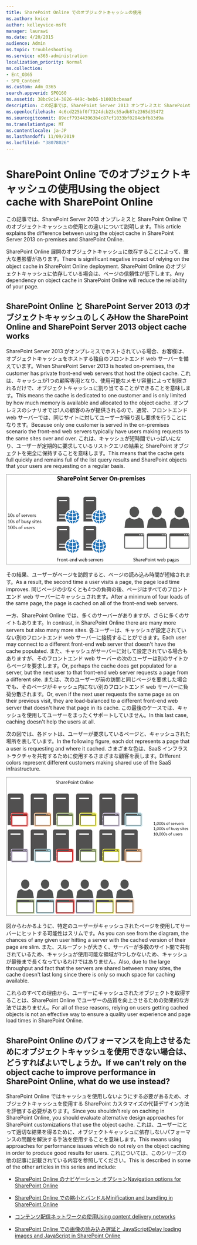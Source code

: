 ```yaml
---
title: SharePoint Online でのオブジェクトキャッシュの使用
ms.author: kvice
author: kelleyvice-msft
manager: laurawi
ms.date: 4/20/2015
audience: Admin
ms.topic: troubleshooting
ms.service: o365-administration
localization_priority: Normal
ms.collection:
- Ent_O365
- SPO_Content
ms.custom: Adm_O365
search.appverid: SPO160
ms.assetid: 38bc9c14-3826-449c-beb6-b1003bcbeaaf
description: この記事では、SharePoint Server 2013 オンプレミスと SharePoint Online でのオブジェクトキャッシュの使用との違いについて説明します。
ms.openlocfilehash: 4c6cd225bf0f7324dcb23c55adb87e2365d35472
ms.sourcegitcommit: 89ecf793443963b4c87cf1033bf0284cbfb83d9a
ms.translationtype: MT
ms.contentlocale: ja-JP
ms.lasthandoff: 11/09/2019
ms.locfileid: "38078026"
---
```

# <a name="using-the-object-cache-with-sharepoint-online"></a><span data-ttu-id="bfc6c-103">SharePoint Online でのオブジェクトキャッシュの使用</span><span class="sxs-lookup"><span data-stu-id="bfc6c-103">Using the object cache with SharePoint Online</span></span>

<span data-ttu-id="bfc6c-104">この記事では、SharePoint Server 2013 オンプレミスと SharePoint Online でのオブジェクトキャッシュの使用との違いについて説明します。</span><span class="sxs-lookup"><span data-stu-id="bfc6c-104">This article explains the difference between using the object cache in SharePoint Server 2013 on-premises and SharePoint Online.</span></span>
  
<span data-ttu-id="bfc6c-105">SharePoint Online 展開のオブジェクトキャッシュに依存することによって、重大な悪影響があります。</span><span class="sxs-lookup"><span data-stu-id="bfc6c-105">There is significant negative impact of relying on the object cache in SharePoint Online deployment.</span></span> <span data-ttu-id="bfc6c-106">SharePoint Online のオブジェクトキャッシュに依存している場合は、ページの信頼性が低下します。</span><span class="sxs-lookup"><span data-stu-id="bfc6c-106">Any dependency on object cache in SharePoint Online will reduce the reliability of your page.</span></span> 
  
## <a name="how-the-sharepoint-online-and-sharepoint-server-2013-object-cache-works"></a><span data-ttu-id="bfc6c-107">SharePoint Online と SharePoint Server 2013 のオブジェクトキャッシュのしくみ</span><span class="sxs-lookup"><span data-stu-id="bfc6c-107">How the SharePoint Online and SharePoint Server 2013 object cache works</span></span>

<span data-ttu-id="bfc6c-108">SharePoint Server 2013 がオンプレミスでホストされている場合、お客様は、オブジェクトキャッシュをホストする独自のフロントエンド web サーバーを備えています。</span><span class="sxs-lookup"><span data-stu-id="bfc6c-108">When SharePoint Server 2013 is hosted on-premises, the customer has private front-end web servers that host the object cache.</span></span> <span data-ttu-id="bfc6c-109">これは、キャッシュが1つの顧客専用となり、使用可能なメモリ容量によって制限されるだけで、オブジェクトキャッシュに割り当てることができることを意味します。</span><span class="sxs-lookup"><span data-stu-id="bfc6c-109">This means the cache is dedicated to one customer and is only limited by how much memory is available and allocated to the object cache.</span></span> <span data-ttu-id="bfc6c-110">オンプレミスのシナリオでは1人の顧客のみが提供されるので、通常、フロントエンド web サーバーでは、同じサイトに対してユーザーが繰り返し要求を行うことになります。</span><span class="sxs-lookup"><span data-stu-id="bfc6c-110">Because only one customer is served in the on-premises scenario the front-end web servers typically have users making requests to the same sites over and over.</span></span> <span data-ttu-id="bfc6c-111">これは、キャッシュが短時間でいっぱいになり、ユーザーが定期的に要求しているリストクエリの結果と SharePoint オブジェクトを完全に保持することを意味します。</span><span class="sxs-lookup"><span data-stu-id="bfc6c-111">This means that the cache gets full quickly and remains full of the list query results and SharePoint objects that your users are requesting on a regular basis.</span></span>
  
![オンプレミスのフロントエンド Web サーバーへのトラフィックと負荷を示しています](media/a0d38b36-4909-4abb-8d4e-4930814bb3de.png)
  
<span data-ttu-id="bfc6c-113">その結果、ユーザーがページを訪問すると、ページの読み込み時間が短縮されます。</span><span class="sxs-lookup"><span data-stu-id="bfc6c-113">As a result, the second time a user visits a page, the page load time improves.</span></span> <span data-ttu-id="bfc6c-114">同じページの少なくとも4つの負荷の後、ページはすべてのフロントエンド web サーバーにキャッシュされます。</span><span class="sxs-lookup"><span data-stu-id="bfc6c-114">After a minimum of four loads of the same page, the page is cached on all of the front-end web servers.</span></span>
  
<span data-ttu-id="bfc6c-115">一方、SharePoint Online では、多くのサーバーがありますが、さらに多くのサイトもあります。</span><span class="sxs-lookup"><span data-stu-id="bfc6c-115">In contrast, in SharePoint Online there are many more servers but also many more sites.</span></span> <span data-ttu-id="bfc6c-116">各ユーザーは、キャッシュが設定されていない別のフロントエンド web サーバーに接続することができます。</span><span class="sxs-lookup"><span data-stu-id="bfc6c-116">Each user may connect to a different front-end web server that doesn't have the cache populated.</span></span> <span data-ttu-id="bfc6c-117">また、キャッシュがサーバーに対して設定されている場合もありますが、そのフロントエンド web サーバーの次のユーザーは別のサイトからページを要求します。</span><span class="sxs-lookup"><span data-stu-id="bfc6c-117">Or, perhaps the cache does get populated for a server, but the next user to that front-end web server requests a page from a different site.</span></span> <span data-ttu-id="bfc6c-118">または、次のユーザーが前の訪問と同じページを要求した場合でも、そのページがキャッシュ内にない別のフロントエンド web サーバーに負荷分散されます。</span><span class="sxs-lookup"><span data-stu-id="bfc6c-118">Or, even if the next user requests the same page as on their previous visit, they are load-balanced to a different front-end web server that doesn't have that page in its cache.</span></span> <span data-ttu-id="bfc6c-119">この最後のケースでは、キャッシュを使用してユーザーをまったくサポートしていません。</span><span class="sxs-lookup"><span data-stu-id="bfc6c-119">In this last case, caching doesn't help the users at all.</span></span>
  
<span data-ttu-id="bfc6c-120">次の図では、各ドットは、ユーザーが要求しているページと、キャッシュされた場所を表しています。</span><span class="sxs-lookup"><span data-stu-id="bfc6c-120">In the following figure, each dot represents a page that a user is requesting and where it cached.</span></span> <span data-ttu-id="bfc6c-121">さまざまな色は、SaaS インフラストラクチャを共有するために使用するさまざまな顧客を表します。</span><span class="sxs-lookup"><span data-stu-id="bfc6c-121">Different colors represent different customers making shared use of the SaaS infrastructure.</span></span>
  
![SharePoint Online におけるオブジェクト キャッシュの結果を示します](media/25d04011-ef83-4cb7-9e04-a6ed490f63c3.png)
  
<span data-ttu-id="bfc6c-123">図からわかるように、特定のユーザーがキャッシュされたページを使用してサーバーにヒットする可能性はスリムです。</span><span class="sxs-lookup"><span data-stu-id="bfc6c-123">As you can see from the diagram, the chances of any given user hitting a server with the cached version of their page are slim.</span></span> <span data-ttu-id="bfc6c-124">また、スループットが大きく、サーバーが多数のサイト間で共有されているため、キャッシュが使用可能な領域が1つしかないため、キャッシュが最後まで長くなっているわけではありません。</span><span class="sxs-lookup"><span data-stu-id="bfc6c-124">Also, due to the large throughput and fact that the servers are shared between many sites, the cache doesn't last long since there is only so much space for caching available.</span></span>
  
<span data-ttu-id="bfc6c-125">これらのすべての理由から、ユーザーにキャッシュされたオブジェクトを取得することは、SharePoint Online でユーザーの品質を向上させるための効果的な方法ではありません。</span><span class="sxs-lookup"><span data-stu-id="bfc6c-125">For all of these reasons, relying on users getting cached objects is not an effective way to ensure a quality user experience and page load times in SharePoint Online.</span></span>
  
## <a name="if-we-cant-rely-on-the-object-cache-to-improve-performance-in-sharepoint-online-what-do-we-use-instead"></a><span data-ttu-id="bfc6c-126">SharePoint Online のパフォーマンスを向上させるためにオブジェクトキャッシュを使用できない場合は、どうすればよいでしょうか。</span><span class="sxs-lookup"><span data-stu-id="bfc6c-126">If we can't rely on the object cache to improve performance in SharePoint Online, what do we use instead?</span></span>

<span data-ttu-id="bfc6c-127">SharePoint Online ではキャッシュを使用しないようにする必要があるため、オブジェクトキャッシュを使用する SharePoint カスタマイズの代替デザイン方法を評価する必要があります。</span><span class="sxs-lookup"><span data-stu-id="bfc6c-127">Since you shouldn't rely on caching in SharePoint Online, you should evaluate alternative design approaches for SharePoint customizations that use the object cache.</span></span> <span data-ttu-id="bfc6c-128">これは、ユーザーにとって適切な結果を得るために、オブジェクトキャッシュに依存しないパフォーマンスの問題を解決する手法を使用することを意味します。</span><span class="sxs-lookup"><span data-stu-id="bfc6c-128">This means using approaches for performance issues which do not rely on the object caching in order to produce good results for users.</span></span> <span data-ttu-id="bfc6c-129">これについては、このシリーズの他の記事に記載されている内容を参照してください。</span><span class="sxs-lookup"><span data-stu-id="bfc6c-129">This is described in some of the other articles in this series and include:</span></span>
  
- [<span data-ttu-id="bfc6c-130">SharePoint Online のナビゲーション オプション</span><span class="sxs-lookup"><span data-stu-id="bfc6c-130">Navigation options for SharePoint Online</span></span>](navigation-options-for-sharepoint-online.md)
    
- [<span data-ttu-id="bfc6c-131">SharePoint Online での縮小とバンドル</span><span class="sxs-lookup"><span data-stu-id="bfc6c-131">Minification and bundling in SharePoint Online</span></span>](minification-and-bundling-in-sharepoint-online.md)
    
- [<span data-ttu-id="bfc6c-132">コンテンツ配信ネットワークの使用</span><span class="sxs-lookup"><span data-stu-id="bfc6c-132">Using content delivery networks</span></span>](using-content-delivery-networks-with-sharepoint-online.md)
    
- [<span data-ttu-id="bfc6c-133">SharePoint Online での画像の読み込み遅延と JavaScript</span><span class="sxs-lookup"><span data-stu-id="bfc6c-133">Delay loading images and JavaScript in SharePoint Online</span></span>](delay-loading-images-and-javascript-in-sharepoint-online.md)
    


